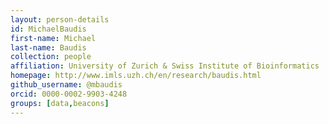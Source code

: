 ```yaml
---
layout: person-details
id: MichaelBaudis
first-name: Michael
last-name: Baudis
collection: people
affiliation: University of Zurich & Swiss Institute of Bioinformatics
homepage: http://www.imls.uzh.ch/en/research/baudis.html
github_username: @mbaudis
orcid: 0000-0002-9903-4248
groups: [data,beacons]
---
```

